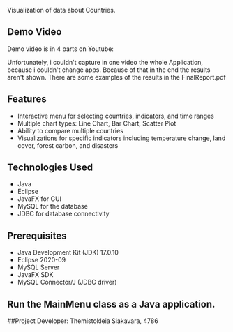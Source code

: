 Visualization of data about Countries.
## Demo Video
Demo video is in 4 parts on Youtube:

Unfortunately, i couldn't capture in one video the whole Application, because i couldn't change apps. Because of that in the end the results aren't shown.
There are some examples of the results in the FinalReport.pdf

## Features
- Interactive menu for selecting countries, indicators, and time ranges
- Multiple chart types: Line Chart, Bar Chart, Scatter Plot
- Ability to compare multiple countries
- Visualizations for specific indicators including temperature change, land cover, forest carbon, and disasters

## Technologies Used
- Java
- Eclipse
- JavaFX for GUI
- MySQL for the database
- JDBC for database connectivity

## Prerequisites
- Java Development Kit (JDK) 17.0.10
- Eclipse 2020-09
- MySQL Server
- JavaFX SDK
- MySQL Connector/J (JDBC driver)

## Run the MainMenu class as a Java application.

##Project Developer: Themistokleia Siakavara, 4786
